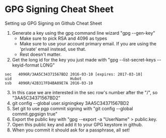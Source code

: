 # GPG Signing Cheat Sheet
Setting up GPG Signing on Github Cheat Sheet

1. Generate a key using the gpg command line wizard "gpg --gen-key"
    * Make sure to pick RSA and 4096 as types
    * Make sure to use your account primary email. If you are using the 'private' email instead, use that.
    * Rest doesn't matter.
2. Get the long id for the key you just made with "gpg --list-secret-keys --keyid-format LONG"
```
sec   4096R/3AA5C34371567BD2 2016-03-10 [expires: 2017-03-10]
uid                          Hubot 
ssb   4096R/42B317FD4BA89E7A 2016-03-10
```
3. In this case we are interested in the sec row's number after the "/", so "3AA5C34371567BD2"
4. git config --global user.signingkey 3AA5C34371567BD2
5. Set git to use pgp commit signing with "git config --global commit.gpgsign true"
6. Export the public key with "gpg --export -a "UserName" > public.key.
7. Open this public key and add it to your GPG keystore in github.
8. When you commit it should ask for a passphrase, all set!

